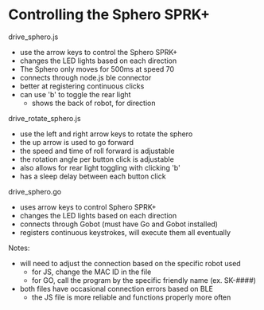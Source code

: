 # Controlling the Sphero SPRK+

drive_sphero.js
- use the arrow keys to control the Sphero SPRK+
- changes the LED lights based on each direction
- The Sphero only moves for 500ms at speed 70
- connects through node.js ble connector
- better at registering continuous clicks
- can use 'b' to toggle the rear light
  - shows the back of robot, for direction
 
drive_rotate_sphero.js
- use the left and right arrow keys to rotate the sphero
- the up arrow is used to go forward
- the speed and time of roll forward is adjustable
- the rotation angle per button click is adjustable
- also allows for rear light toggling with clicking 'b'
- has a sleep delay between each button click

drive_sphero.go
- uses arrow keys to control Sphero SPRK+
- changes the LED lights based on each direction
- connects through Gobot (must have Go and Gobot installed)
- registers continuous keystrokes, will execute them all eventually


Notes:
- will need to adjust the connection based on the specific robot used
  - for JS, change the MAC ID in the file
  - for GO, call the program by the specific friendly name (ex. SK-####)
- both files have occasional connection errors based on BLE
  - the JS file is more reliable and functions properly more often

